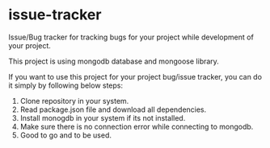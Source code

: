 # issue-tracker
Issue/Bug tracker for tracking bugs for your project while development of your project. 

This project is using mongodb database and mongoose library.

If you want to use this project for your project bug/issue tracker, you can do it simply by following below steps:
1) Clone repository in your system.
2) Read package.json file and download all dependencies.
3) Install monogdb in your system if its not installed.
4) Make sure there is no connection error while connecting to mongodb.
5) Good to go and to be used.
 
